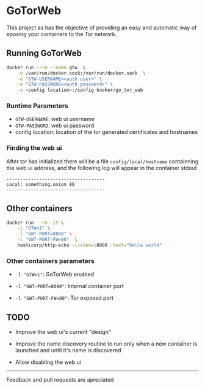 # GoTorWeb

This project as has the objective of providing an easy and automatic way of eposing your containers to the Tor network.

## Running GoTorWeb

```bash
docker run --rm --name gtw  \
    -v /var/run/docker.sock:/var/run/docker.sock  \
    -e "GTW-USERNAME=<auth user>" \
    -e "GTW-PASSWORD=<auth password>" \
    -v <config location>:/config knoker/go_tor_web
```

### Runtime Parameters

* `GTW-USERNAME`: web ui username
* `GTW-PASSWORD`: web ui password
* config location: location of the tor generated certificates and hostnames

### Finding the web ui

After tor has initialized there will be a file `config/local/hostname` containning the web ui address, and the following log will appear in the container stdout

``` text
------------------------------------
Local: something.onion 80
------------------------------------
```

## Other containers

``` bash
docker run --rm -it \
    -l "GTW=1" \
    -l "GWT-PORT=8080" \
    -l "GWT-PORT-FW=80"  \
    hashicorp/http-echo -listen=:8080 -text="hello world"
```

### Other containers parameters

* `-l "GTW=1"`: GoTorWeb enabled

* `-l "GWT-PORT=8080"`: Internal container port

* `-l "GWT-PORT-FW=80"`: Tor exposed port

## TODO

* Improve the web ui's current "design"

* Improve the name discovery routine to run only when a new container is launched and until it's name is discovered

* Allow disabling the web ui

***

Feedback and pull requests are apreciated
